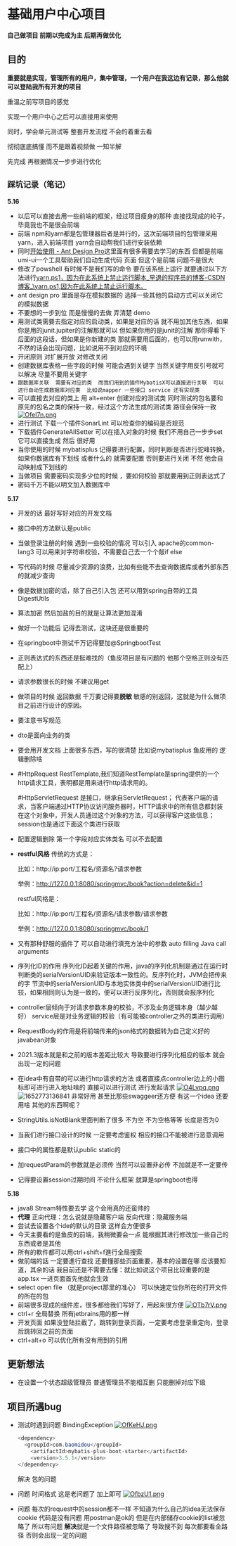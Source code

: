 # 基础用户中心项目



**自己做项目 前期以完成为主 后期再做优化**



## 目的

**重要就是实现，管理所有的用户，集中管理，一个用户在我这边有记录，那么他就可以登陆我所有开发的项目**

重温之前写项目的感觉

实现一个用户中心之后可以直接用来使用

同时，学会单元测试等 整套开发流程 不会的着重去看

彻彻底底搞懂  而不是跟着视频做 一知半解

先完成 再根据情况一步步进行优化

## **`踩坑记录（笔记）`**

**5.16**

- 以后可以直接去用一些前端的框架，经过项目瘦身的那种  直接找现成的轮子，毕竟我也不是很会前端
- 前端 npm和yarn都是包管理器后者是并行的，这次前端项目的包管理采用yarn，进入前端项目 yarn会自动帮我们进行安装依赖
- 同时[开始使用 - Ant Design Pro](https://pro.ant.design/zh-CN/docs/getting-started)这里面有很多需要去学习的东西  但都是前端   umi-ui一个工具帮助我们自动生成代码 页面  但这个是前端 问题不是很大
- 修改了powshell  有时候不是我们写的命令  要在该系统上运行 就要通过以下方法进行[yarn.ps1，因为在此系统上禁止运行脚本_早退的程序员的博客-CSDN博客_\yarn.ps1,因为在此系统上禁止运行脚本。](https://blog.csdn.net/qqnbsp/article/details/108449239?utm_medium=distribute.pc_relevant.none-task-blog-2~default~baidujs_baidulandingword~default-0-108449239-blog-115471596.pc_relevant_paycolumn_v3&spm=1001.2101.3001.4242.1&utm_relevant_index=3)
- ant design pro 里面是存在模拟数据的  选择一些其他的启动方式可以关闭它的模拟数据
- 不要想的一步到位 而是慢慢的去做 弄清楚 demo
- 用测试类需要去指定对应的启动类，如果是对应的话 就不用加其他东西，如果你是用的junit.jupiter的注解那就可以  但如果你用的是junit的注解 那你得看下后面的这段话，但如果是你新建的类 那就需要用后面的，也可以用runwith，不然的话会出现问题，比如说用不到对应的环境
- 开闭原则 对扩展开放 对修改关闭
- 创建数据库表格一些字段的时候 可能会遇到关键字  当然关键字用反引号就可以解决  尽量不要用关键字
- `跟数据库关联  需要有对应的类  而我们用到的插件MybatisX可以直接进行关联  可以进行自动生成数据库对应类  比如说mapper 一些接口 service 还有实现类`
- 可以直接去对应的类上 用 alt+enter 创建对应的测试类   同时测试的包名要和原先的包名之类的保持一致，经过这个方法生成的测试类 路径会保持一致
  [![OfeI7n.png](https://s1.ax1x.com/2022/05/16/OfeI7n.png)](https://imgtu.com/i/OfeI7n)
- 进行测试 下载一个插件SonarLint  可以检查你的编码是否规范   
- 下载插件GenerateAllSetter  可以在插入对象的时候  我们不用自己一步步set  它可以直接生成 然后  很好用 
- 当你使用的时候 mybatisplus 记得要进行配置，同时判断是否进行驼峰转换，如果你数据库有下划线 或者什么的 就需要配置 否则要进行关闭 不然 他会自动映射成下划线的
- 当做项目  需要密码实现多少位的时候 ，要如何校验  那就要用到正则表达式了
- 密码千万不能以明文加入数据库中



**5.17**

- 开发的话  最好写好对应的开发文档

- 接口中的方法默认是public 

- 当做登录注册的时候  遇到一些校验的情况    可以引入 apache的common-lang3  可以用来对字符串校验，不需要自己去一个个敲if else

- 写代码的时候 尽量减少资源的浪费，比如有些能不去查询数据库或者外部东西的就减少查询

- 像是数据加密的话，除了自己引入包 还可以用到spring自带的工具DigestUtils

- 算法加密  然后加盐的目的就是让算法更加混淆

- 做好一个功能后 记得去测试，这块还是很重要的

- 在springboot中测试千万记得要加@SpringbootTest

- 正则表达式的东西还是挺难找的（鱼皮项目是有问题的  他那个空格正则没有匹配上）

- 请求参数很长的时候 不建议用get

- 做项目的时候 返回数据 千万要记得要**脱敏** 敏感的别返回，这就是为什么做项目之前进行设计的原因。

- 要注意书写规范 

- dto是面向业务的类 

- 要会用开发文档  上面很多东西，写的很清楚  比如说mybatisplus  鱼皮用的  逻辑删除啥

- #HttpRequest
  RestTemplate,我们知道RestTemplate是spring提供的一个http请求工具，表明都是用来进行http请求用的。

  #HttpServletRequest
  是接口，继承自ServletRequest；
  代表客户端的请求，当客户端通过HTTP协议访问服务器时，HTTP请求中的所有信息都封装在这个对象中，开发人员通过这个对象的方法，可以获得客户这些信息；
  session也是通过下面这个类进行获取

- 配置逻辑删除  第一个字段对应实体类名 可以不去配置

- **restful风格**
  传统的方式是：

  比如：http://ip:port/工程名/资源名?请求参数

  举例：http://127.0.0.1:8080/springmvc/book?action=delete&id=1

  restful风格是：

  比如：http://ip:port/工程名/资源名/请求参数/请求参数

  举例：http://127.0.0.1:8080/springmvc/book/1

- 又有那种舒服的插件了 可以自动进行填充方法中的参数 auto filling Java call arguments

- 序列化ID的作⽤
  序列化ID起着关键的作⽤，java的序列化机制是通过在运⾏时判断类的serialVersionUID来验证版本⼀致性的。反序列化时，JVM会把传来的字
  节流中的serialVersionUID与本地实体类中的serialVersionUID进⾏⽐较，如果相同则认为是⼀致的，便可以进⾏反序列化，否则就会报序列化

- controller层倾向于对请求参数本身的校验，不涉及业务逻辑本身（越少越好）
  service层是对业务逻辑的校验（有可能被controller之外的类进行调用）

- RequestBody的作用是将前端传来的json格式的数据转为自己定义好的javabean对象

- 2021.3版本就是和之前的版本差距比较大  导致要进行序列化相应的版本 就会出现一定的问题

- 在idea中有自带的可以进行http请求的方法 或者直接点controller边上的小图标即可进行进入地址啥的 直接可以进行测试   进行发起请求
  [![O4Lvpq.png](https://s1.ax1x.com/2022/05/17/O4Lvpq.png)](https://imgtu.com/i/O4Lvpq)
  ![1652773136841](C:\Users\asus\AppData\Roaming\Typora\typora-user-images\1652773136841.png)
  非常好用 甚至比那些swaggeer还方便  有这一个idea 还要用啥 其他的东西啊呢？

- StringUtils.isNotBlank里面判断了很多 不为空 不为空格等等 长度是否为0

- 当我们进行接口设计的时候 一定要考虑鉴权  相应的接口不能被进行恶意调用

- 接口中的属性都是默认public static的

- 加requestParam的参数就是必须传 当然可以设置非必传  不加就是不一定要传

- 记得要设置session过期时间 不论什么框架 就算是springboot也得




**5.18**

- java8 Stream特性要去学 这个会用真的还蛮帅的
- **代理**
  正向代理：怎么说就是隐藏客户端
  反向代理：隐藏服务端
- 尝试去设置各个ide的默认的目录   这样会方便很多
- 今天主要看的是鱼皮的前端，我稍微要会一点 能根据其进行修改加一些自己的东西或者是其他
- 所有的軟件都可以用ctrl+shift+f進行全局搜索
- 做前端的話 一定要進行查找  还要懂那些页面重要，基本的设置在哪 应该要知道，其余的话  我目前还是不需要去懂：就比如说这个项目比较重要的是app.tsx 一进页面首先他就会生效
- select open file （就是project那里的准心） 可以快速定位你所在的打开文件的所在的包
- 前端很多现成的组件库，很多都给我们写好了，用起来很方便
  [![OTb7rV.png](https://s1.ax1x.com/2022/05/18/OTb7rV.png)](https://imgtu.com/i/OTb7rV)
- ctrl+r 全局替换  所有jetbrains用的都一样
- 开发页面 如果没登陆拦截了，跳转到登录页面，一定要考虑登录重定向，登录后跳转回之前的页面
- ctrl+alt+o 可以优化所有没有用到的引用































## 更新想法

- 在设置一个状态超级管理员  普通管理员不能相互删  只能删掉对应下级









## 项目所遇bug

- 测试时遇到问题  BindingException
  [![OfKeHJ.png](https://s1.ax1x.com/2022/05/16/OfKeHJ.png)](https://imgtu.com/i/OfKeHJ)

  ```java
  <dependency>
  	<groupId>com.baomidou</groupId>
      <artifactId>mybatis-plus-boot-starter</artifactId>
      <version>3.5.1</version>
  </dependency>
  ```

  解决  包的问题

- 问题 时间格式  这是老问题了  加上即可
  [![OfbzU1.png](https://s1.ax1x.com/2022/05/16/OfbzU1.png)](https://imgtu.com/i/OfbzU1)
  
- 问题 每次的request中的session都不一样
  不知道为什么自己的idea无法保存cookie
  代码是没有问题  用postman是ok的 但是在内部储存cookie的list被忽略了 所以有问题
  **解决**就是一个文件路径被忽略了 导致搜不到 每次都要看全路径 否则会出现一定的问题 